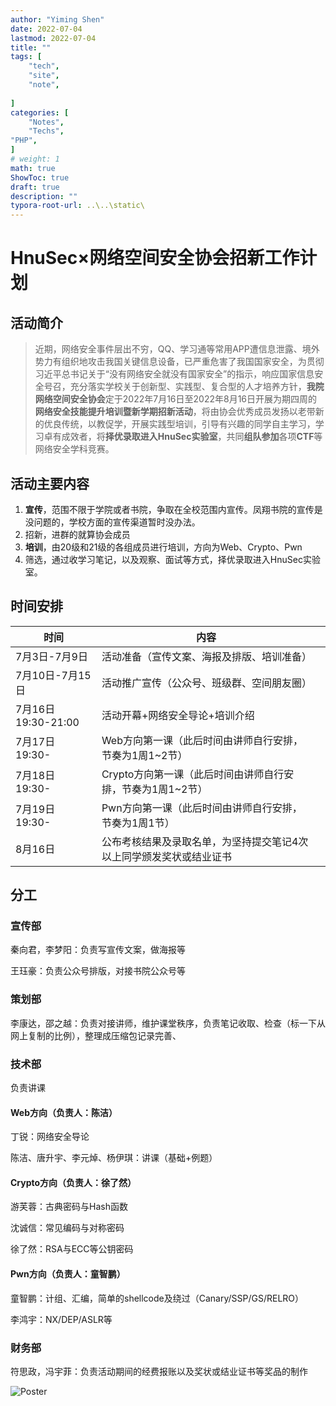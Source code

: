 ```yaml
---
author: "Yiming Shen"
date: 2022-07-04
lastmod: 2022-07-04
title: ""
tags: [
    "tech",
    "site",
    "note",
    
]
categories: [
    "Notes",
    "Techs",
"PHP", 
]
# weight: 1
math: true
ShowToc: true
draft: true
description: ""
typora-root-url: ..\..\static\
---
```




# HnuSec×网络空间安全协会招新工作计划

## 活动简介

> 近期，网络安全事件层出不穷，QQ、学习通等常用APP遭信息泄露、境外势力有组织地攻击我国关键信息设备，已严重危害了我国国家安全，为贯彻习近平总书记关于“没有网络安全就没有国家安全”的指示，响应国家信息安全号召，充分落实学校关于创新型、实践型、复合型的人才培养方针，**我院网络空间安全协会**定于2022年7月16日至2022年8月16日开展为期四周的**网络安全技能提升培训暨新学期招新活动**，将由协会优秀成员发扬以老带新的优良传统，以教促学，开展实践型培训，引导有兴趣的同学自主学习，学习卓有成效者，将**择优录取进入HnuSec实验室**，共同**组队参加**各项**CTF**等网络安全学科竞赛。

## 活动主要内容

1. **宣传**，范围不限于学院或者书院，争取在全校范围内宣传。凤翔书院的宣传是没问题的，学校方面的宣传渠道暂时没办法。
2. 招新，进群的就算协会成员
3. **培训**，由20级和21级的各组成员进行培训，方向为Web、Crypto、Pwn
4. 筛选，通过收学习笔记，以及观察、面试等方式，择优录取进入HnuSec实验室。

## 时间安排

| 时间                | 内容                           |      |
| ------------------- | ------------------------------ | ---- |
| 7月3日-7月9日 | 活动准备（宣传文案、海报及排版、培训准备） |      |
| 7月10日-7月15日 | 活动推广宣传（公众号、班级群、空间朋友圈） | |
| 7月16日 19:30-21:00 | 活动开幕+网络安全导论+培训介绍 |      |
| 7月17日 19:30- | Web方向第一课（此后时间由讲师自行安排，节奏为1周1~2节） |      |
| 7月18日 19:30- | Crypto方向第一课（此后时间由讲师自行安排，节奏为1周1~2节） | |
| 7月19日 19:30- | Pwn方向第一课（此后时间由讲师自行安排，节奏为1周1节） | |
| 8月16日 | 公布考核结果及录取名单，为坚持提交笔记4次以上同学颁发奖状或结业证书 | |

## 分工

### 宣传部

秦向君，李梦阳：负责写宣传文案，做海报等

王珏豪：负责公众号排版，对接书院公众号等

### 策划部

李康达，邵之越：负责对接讲师，维护课堂秩序，负责笔记收取、检查（标一下从网上复制的比例），整理成压缩包记录完善、

### 技术部

负责讲课

#### Web方向（负责人：陈洁）

丁锐：网络安全导论

陈洁、唐升宇、李元焯、杨伊琪：讲课（基础+例题）

#### Crypto方向（负责人：徐了然）

游芙蓉：古典密码与Hash函数

沈诚信：常见编码与对称密码

徐了然：RSA与ECC等公钥密码

#### Pwn方向（负责人：童智鹏）

童智鹏：计组、汇编，简单的shellcode及绕过（Canary/SSP/GS/RELRO）

李鸿宇：NX/DEP/ASLR等

### 财务部

符思政，冯宇菲：负责活动期间的经费报账以及奖状或结业证书等奖品的制作

 

![Poster](https://gitee.com/Ph0enixs/shenyiming.life/raw/master/Img/Poster.jpg)
